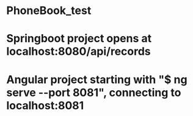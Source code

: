 #  PhoneBook_test

# Springboot project opens at localhost:8080/api/records
#
# Angular project starting with "$ ng serve --port 8081", connecting to localhost:8081
